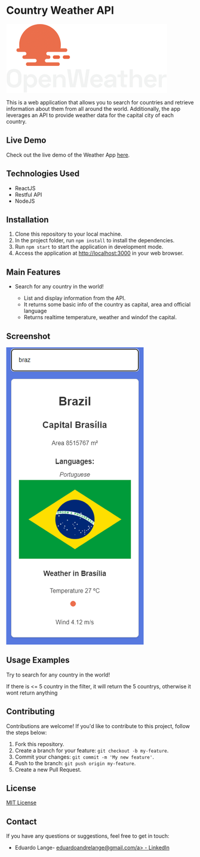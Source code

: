 <h1>Country Weather API</h1>

<img src="/logo_white_cropped.png" alt="Project Logo">

<p>This is a web application that allows you to search for countries and retrieve information about them from all around the world. Additionally, the app leverages an API to provide weather data for the capital city of each country.</p>

<h2>Live Demo</h2>

<p>Check out the live demo of the Weather App <a href="https://country-weatherapi.onrender.com/" target="_blank">here</a>.</p>


<h2>Technologies Used</h2>
<ul>
  <li>ReactJS</li>
  <li>Restful API</li>
  <li>NodeJS</li>
</ul>

<h2>Installation</h2>
<ol>
  <li>Clone this repository to your local machine.</li>
  <li>In the project folder, run <code>npm install</code> to install the dependencies.</li>
  <li>Run <code>npm start</code> to start the application in development mode.</li>
  <li>Access the application at <a href="http://localhost:3000">http://localhost:3000</a> in your web browser.</li>
</ol>

<h2>Main Features</h2>
<ul>
  <li>Search for any country in the world!</li>
  <ul>
    <li>List and display information from the API.</li>
    <li>It returns some basic info of the country as capital, area and official language </li>
    <li>Returns realtime temperature, weather and windof the capital.</li>
  </ul>
</ul>

<h2>Screenshot</h2>
<img align="center" src="/weather api.png" alt="app">

<h2>Usage Examples</h2>
<p>Try to search for any country in the world!</p>
<p>If there is <= 5 country in the filter, it will return the 5 countrys, otherwise it wont return anything</p>

<h2>Contributing</h2>
<p>Contributions are welcome! If you'd like to contribute to this project, follow the steps below:</p>
<ol>
  <li>Fork this repository.</li>
  <li>Create a branch for your feature: <code>git checkout -b my-feature</code>.</li>
  <li>Commit your changes: <code>git commit -m 'My new feature'</code>.</li>
  <li>Push to the branch: <code>git push origin my-feature</code>.</li>
  <li>Create a new Pull Request.</li>
</ol>

<h2>License</h2>
<p><a href="LICENSE">MIT License</a></p>

<h2>Contact</h2>
<p>If you have any questions or suggestions, feel free to get in touch:</p>
<ul>
  <li>Eduardo Lange- <a href="mailto:eduardoandrelange@gmail.com">eduardoandrelange@gmail.com/a> - <a href="https://www.linkedin.com/in/eduardolange/">LinkedIn</a></li>
</ul>
